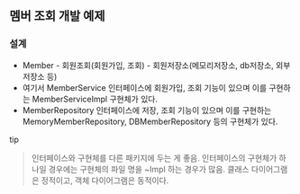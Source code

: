 ## 멤버 조회 개발 예제

### 설계
- Member - 회원조회(회원가입, 조회) - 회원저장소(메모리저장소, db저장소, 외부저장소 등)
- 여기서 MemberService 인터페이스에 회원가입, 조회 기능이 있으며 이를 구현하는 MemberServiceImpl 구현체가 있다.
- MemberRepository 인터페이스에 저장, 조회 기능이 있으며 이를 구현하는 MemoryMemberRepository, DBMemberRepository 등의 구현체가 있다. 

tip
> 인터페이스와 구현체를 다른 패키지에 두는 게 좋음.
> 인터페이스의 구현체가 하나일 경우에는 구현체의 파일 명을 ~Impl 하는 경우가 많음.
> 클래스 다이어그램은 정적이고, 객체 다이어그램은 동적이다.